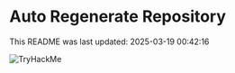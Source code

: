 # Auto Regenerate Repository

This README was last updated: 2025-03-19 00:42:16

 ![TryHackMe](https://tryhackme.com/badge/533634)